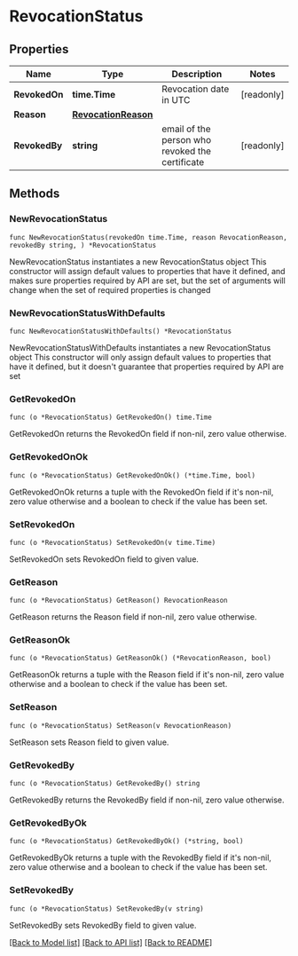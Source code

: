 # RevocationStatus

## Properties

Name | Type | Description | Notes
------------ | ------------- | ------------- | -------------
**RevokedOn** | **time.Time** | Revocation date in UTC | [readonly] 
**Reason** | [**RevocationReason**](RevocationReason.md) |  | 
**RevokedBy** | **string** | email of the person who revoked the certificate | [readonly] 

## Methods

### NewRevocationStatus

`func NewRevocationStatus(revokedOn time.Time, reason RevocationReason, revokedBy string, ) *RevocationStatus`

NewRevocationStatus instantiates a new RevocationStatus object
This constructor will assign default values to properties that have it defined,
and makes sure properties required by API are set, but the set of arguments
will change when the set of required properties is changed

### NewRevocationStatusWithDefaults

`func NewRevocationStatusWithDefaults() *RevocationStatus`

NewRevocationStatusWithDefaults instantiates a new RevocationStatus object
This constructor will only assign default values to properties that have it defined,
but it doesn't guarantee that properties required by API are set

### GetRevokedOn

`func (o *RevocationStatus) GetRevokedOn() time.Time`

GetRevokedOn returns the RevokedOn field if non-nil, zero value otherwise.

### GetRevokedOnOk

`func (o *RevocationStatus) GetRevokedOnOk() (*time.Time, bool)`

GetRevokedOnOk returns a tuple with the RevokedOn field if it's non-nil, zero value otherwise
and a boolean to check if the value has been set.

### SetRevokedOn

`func (o *RevocationStatus) SetRevokedOn(v time.Time)`

SetRevokedOn sets RevokedOn field to given value.


### GetReason

`func (o *RevocationStatus) GetReason() RevocationReason`

GetReason returns the Reason field if non-nil, zero value otherwise.

### GetReasonOk

`func (o *RevocationStatus) GetReasonOk() (*RevocationReason, bool)`

GetReasonOk returns a tuple with the Reason field if it's non-nil, zero value otherwise
and a boolean to check if the value has been set.

### SetReason

`func (o *RevocationStatus) SetReason(v RevocationReason)`

SetReason sets Reason field to given value.


### GetRevokedBy

`func (o *RevocationStatus) GetRevokedBy() string`

GetRevokedBy returns the RevokedBy field if non-nil, zero value otherwise.

### GetRevokedByOk

`func (o *RevocationStatus) GetRevokedByOk() (*string, bool)`

GetRevokedByOk returns a tuple with the RevokedBy field if it's non-nil, zero value otherwise
and a boolean to check if the value has been set.

### SetRevokedBy

`func (o *RevocationStatus) SetRevokedBy(v string)`

SetRevokedBy sets RevokedBy field to given value.



[[Back to Model list]](../README.md#documentation-for-models) [[Back to API list]](../README.md#documentation-for-api-endpoints) [[Back to README]](../README.md)


